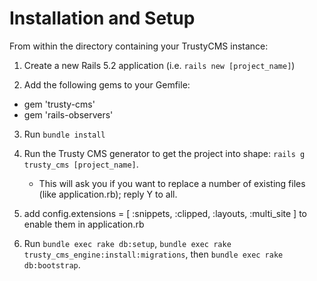 # Installation and Setup

From within the directory containing your TrustyCMS instance:

1. Create a new Rails 5.2 application (i.e. `rails new [project_name]`)

2. Add the following gems to your Gemfile:
  - gem 'trusty-cms'
  - gem 'rails-observers'

3. Run `bundle install`

4. Run the Trusty CMS generator to get the project into shape: `rails g trusty_cms [project_name]`.
   - This will ask you if you want to replace a number of existing files (like application.rb); reply Y to all.

5. add config.extensions = [ :snippets, :clipped, :layouts, :multi_site ] to enable them in application.rb

6. Run `bundle exec rake db:setup`, `bundle exec rake trusty_cms_engine:install:migrations`, then `bundle exec rake db:bootstrap`.
